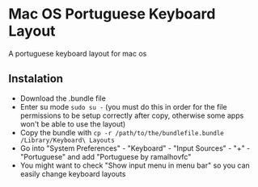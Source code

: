 # Mac OS Portuguese Keyboard Layout
A portuguese keyboard layout for mac os

## Instalation
- Download the .bundle file
- Enter su mode `sudo su -` (you must do this in order for the file permissions to be setup correctly after copy, otherwise some apps won't be able to use the layout)
- Copy the bundle with `cp -r /path/to/the/bundlefile.bundle /Library/Keyboard\ Layouts`
- Go into "System Preferences" - "Keyboard" - "Input Sources" - "+" - "Portuguese" and add "Portuguese by ramalhovfc"
- You might want to check "Show input menu in menu bar" so you can easily change keyboard layouts
